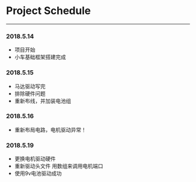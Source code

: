 # Project Schedule
---

### 2018.5.14
- 项目开始
- 小车基础框架搭建完成
### 2018.5.15
- 马达驱动写完
- 排除硬件问题
- 重新布线，并加装电池组
### 2018.5.16
- 重新布局电路，电机驱动异常！
### 2018.5.19
- 更换电机驱动硬件
- 重新驱动头文件 用数组来调用电机端口
- 使用9v电池驱动成功
